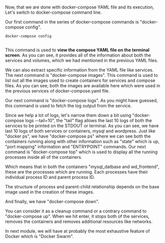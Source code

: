 
Now, that we are done with docker-compose YAML file and its execution, Let's switch to docker-compose command line.

Our first command in the series of docker-compose commands is "docker-compose config".

```bash
docker-compose config
```
```

```

This command is used to **view the compose YAML file on the terminal screen**. As you can see, it provides all of the information about both the services and volumes, which we had mentioned in the previous YAML files.

We can also extract specific information from the YAML file like services. The next command is "docker-compose images". This command is used to list out all the images used to create containers for services and compose files. As you can see, both the images are available here which were used in the previous services of docker-compose.yaml file.

Our next command is "docker-compose logs". As you might have guessed, this command is used to fetch the log output from the service.

Since we help a lot of logs, let's narrow them down a bit using "docker-compose logs --tail=10", the "tail" flag allows the last 10 logs of both the services to be printed on the STDOUT or terminal. As you can see, we have last 10 logs of both services or containers, mysql and wordpress. Just like "docker ps", we have "docker-compose ps" where we can see both the containers running along with other information such as "state" which is up, "port mapping" information and "ENTRYPOINT" commands. Our next command is "docker-compose top" which is used to display all the running processes inside all of the containers.

Which means that in both the containers "mysql_datbase and wd_frontend", these are the processes which are running. Each processes have their individual process ID and parent process ID.

The structure of process and parent-child relationship depends on the base image used in the creation of these images.

And finally, we have "docker-compose down".

You can consider it as a cleanup command or a contrary command to "docker-compose up". When we hit enter, it stops both of the services, removes the containers and removes additional resources like networks.

In next module, we will have at probably the most exhaustive feature of Docker which is "Docker Swarm".